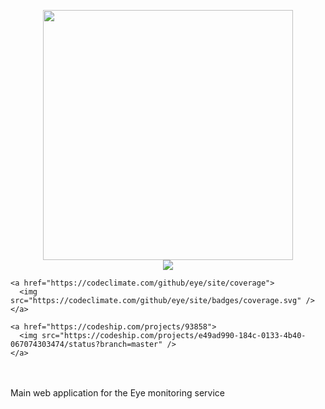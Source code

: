 <p align="center">
  <img src="http://i.imgur.com/MnI5xHJ.png" height="400" /> <br />
  <span>
    <a href="https://codeclimate.com/github/eye/site">
      <img src="https://codeclimate.com/github/eye/site/badges/gpa.svg" />
    </a>
    
    <a href="https://codeclimate.com/github/eye/site/coverage">
      <img src="https://codeclimate.com/github/eye/site/badges/coverage.svg" />
    </a>
    
    <a href="https://codeship.com/projects/93858">
      <img src="https://codeship.com/projects/e49ad990-184c-0133-4b40-067074303474/status?branch=master" />
    </a>
  </span> <br /><br />
  <span>
    Main web application for the Eye monitoring service
  </span>
</p>
